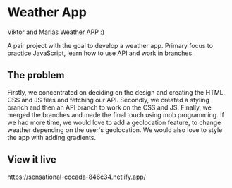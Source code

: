 # Weather App
Viktor and Marias Weather APP :)

A pair project with the goal to develop a weather app. Primary focus to practice JavaScript, learn how to use API and work in branches.

## The problem

Firstly, we concentrated on deciding on the design and creating the HTML, CSS and JS files and fetching our API. Secondly, we created a styling branch and then an API branch to work on the CSS and JS. Finally, we merged the branches and made the final touch using mob programming.
If we had more time, we would love to add a geolocation feature, to change weather depending on the user's geolocation. We would also love to style the app with adding gradients.

## View it live

https://sensational-cocada-846c34.netlify.app/
